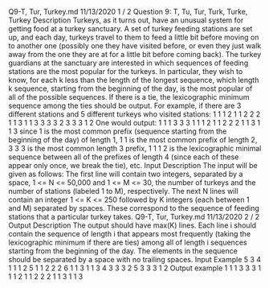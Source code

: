 Q9-T, Tur, Turkey.md 11/13/2020
1 / 2
Question 9: T, Tu, Tur, Turk, Turke, Turkey
Description
Turkeys, as it turns out, have an unusual system for getting food at a turkey sanctuary. A set of turkey feeding
stations are set up, and each day, turkeys travel to them to feed a little bit before moving on to another one
(possibly one they have visited before, or even they just walk away from the one they are at for a little bit
before coming back).
The turkey guardians at the sanctuary are interested in which sequences of feeding stations are the most
popular for the turkeys. In particular, they wish to know, for each k less than the length of the longest
sequence, which length k sequence, starting from the beginning of the day, is the most popular of all of the
possible sequences. If there is a tie, the lexicographic minimum sequence among the ties should be output.
For example, if there are 3 different stations and 5 different turkeys who visited stations:
1 1 1 2
1 1 2 2 2
1 1 3 1 1 3
3 3 3 2
3 3 3 1 2
One would output:
1
1 1
3 3 3
1 1 1 2
1 1 2 2 2
1 1 3 1 1 3
since 1 is the most common prefix (sequence starting from the beginning of the day) of length 1, 1 1 is the
most common prefix of length 2, 3 3 3 is the most common length 3 prefix, 1 1 1 2 is the lexicographic
minimal sequence between all of the prefixes of length 4 (since each of these appear only once, we break the
tie), etc.
Input Description
The input will be given as follows:
The first line will contain two integers, separated by a space, 1 <= N <= 50,000 and 1 <= M <= 30, the
number of turkeys and the number of stations (labeled 1 to M), respectively. The next N lines will contain an
integer 1 <= K <= 250 followed by K integers (each between 1 and M) separated by spaces. These
correspond to the sequence of feeding stations that a particular turkey takes.
Q9-T, Tur, Turkey.md 11/13/2020
2 / 2
Output Description
The output should have max(K) lines. Each line i should contain the sequence of length i that appears most
frequently (taking the lexicographic minimum if there are ties) among all of length i sequences starting from
the beginning of the day. The elements in the sequence should be separated by a space with no trailing
spaces.
Input Example
5 3
4 1 1 1 2
5 1 1 2 2 2
6 1 1 3 1 1 3
4 3 3 3 2
5 3 3 3 1 2
Output example
1
1 1
3 3 3
1 1 1 2
1 1 2 2 2
1 1 3 1 1 3
